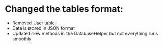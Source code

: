 # Changed the tables format:

- Removed User table
- Data is stored in JSON format
- Updated new methods in the DatabaseHelper but not everything runs smoothly